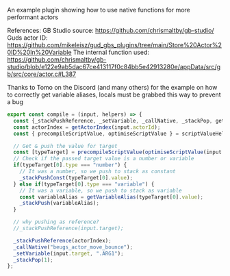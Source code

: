 An example plugin showing how to use native functions for more performant actors

References: 
GB Studio source: https://github.com/chrismaltby/gb-studio/
Guds actor ID: https://github.com/mikeleisz/gud_gbs_plugins/tree/main/Store%20Actor%20ID%20In%20Variable
The internal function used: https://github.com/chrismaltby/gb-studio/blob/e122e9ab5dac67ce413117f0c84bb5e42913280e/appData/src/gb/src/core/actor.c#L387

Thanks to Tomo on the Discord (and many others) for the example on how to correctly get variable aliases, locals must be grabbed this way to prevent a bug

```js
export const compile = (input, helpers) => {
  const {_stackPushReference, _setVariable, _callNative, _stackPop, getActorIndex, getVariableAlias } = helpers;
  const actorIndex = getActorIndex(input.actorId);
  const { precompileScriptValue, optimiseScriptValue } = scriptValueHelpers;

  // Get & push the value for target
  const [typeTarget] = precompileScriptValue(optimiseScriptValue(input.target));
  // Check if the passed target value is a number or variable
  if(typeTarget[0].type === "number") {
    // It was a number, so we push to stack as constant
    _stackPushConst(typeTarget[0].value);
  } else if(typeTarget[0].type === "variable") {
    // It was a variable, so we push to stack as variable
    const variableAlias = getVariableAlias(typeTarget[0].value);
    _stackPush(variableAlias);
  }

  // why pushing as reference?
  //_stackPushReference(input.target);

  _stackPushReference(actorIndex);
  _callNative("beugs_actor_move_bounce");
  _setVariable(input.target, ".ARG1");
  _stackPop(1);
};
```
